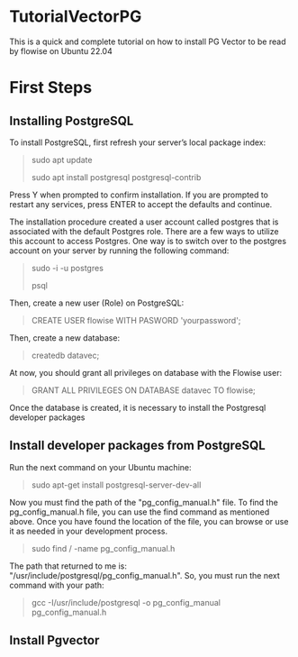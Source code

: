 # TutorialVectorPG
This is a quick and complete tutorial on how to install PG Vector to be read by flowise on Ubuntu 22.04


# First Steps

## Installing PostgreSQL

To install PostgreSQL, first refresh your server’s local package index:

>
>  sudo apt update
>
>
> sudo apt install postgresql postgresql-contrib

Press Y when prompted to confirm installation. If you are prompted to restart any services, press ENTER to accept the defaults and continue.

The installation procedure created a user account called postgres that is associated with the default Postgres role. There are a few ways to utilize this account to access Postgres. One way is to switch over to the postgres account on your server by running the following command:

>
>  sudo -i -u postgres
>
> psql

Then, create a new user (Role) on PostgreSQL:

>
>  CREATE USER flowise WITH PASWORD 'yourpassword';
>

Then, create a new database:
>
>  createdb datavec;
>

At now, you should grant all privileges on database with the Flowise user:
>
>  GRANT ALL PRIVILEGES ON DATABASE datavec TO flowise;
>


Once the database is created, it is necessary to install the Postgresql developer packages

## Install developer packages from PostgreSQL

Run the next command on your Ubuntu machine:
>
>  sudo apt-get install postgresql-server-dev-all
>

Now you must find the path of the "pg_config_manual.h" file. To find the pg_config_manual.h file, you can use the find command as mentioned above. Once you have found the location of the file, you can browse or use it as needed in your development process.
>
>  sudo find / -name pg_config_manual.h
>

The path that returned to me is: "/usr/include/postgresql/pg_config_manual.h". So, you must run the next command with your path:
>
>  gcc -I/usr/include/postgresql -o pg_config_manual pg_config_manual.h
>

## Install Pgvector 









